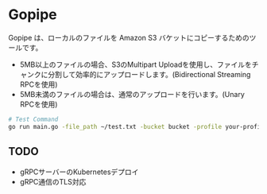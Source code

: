 # Gopipe

Gopipe は、ローカルのファイルを Amazon S3 バケットにコピーするためのツールです。

- 5MB以上のファイルの場合、S3のMultipart Uploadを使用し、ファイルをチャンクに分割して効率的にアップロードします。(Bidirectional Streaming RPCを使用)
- 5MB未満のファイルの場合は、通常のアップロードを行います。(Unary RPCを使用)

```bash
# Test Command
go run main.go -file_path ~/test.txt -bucket bucket -profile your-profile-name -dest_key test.txt
```

## TODO

- gRPCサーバーのKubernetesデプロイ
- gRPC通信のTLS対応